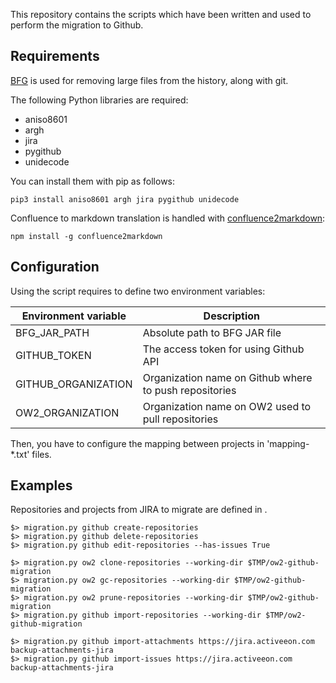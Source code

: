 This repository contains the scripts which have been written and used to perform the migration to Github.

## Requirements

[BFG](https://rtyley.github.io/bfg-repo-cleaner) is used for removing large files from the history, along with git.

The following Python libraries are required:
  - aniso8601
  - argh
  - jira
  - pygithub
  - unidecode

You can install them with pip as follows:

```pip3 install aniso8601 argh jira pygithub unidecode```

Confluence to markdown translation is handled with [confluence2markdown](https://www.npmjs.com/package/confluence2markdown):

```npm install -g confluence2markdown```

## Configuration

Using the script requires to define two environment variables:

| Environment variable | Description                                               |
| -------------------- | ----------------------------------------------------------|
| BFG_JAR_PATH         | Absolute path to BFG JAR file
| GITHUB_TOKEN         | The access token for using Github API                     |
| GITHUB_ORGANIZATION  | Organization name on Github where to push repositories    |
| OW2_ORGANIZATION     | Organization name on OW2 used to pull repositories        |

Then, you have to configure the mapping between projects in 'mapping-*.txt' files.

## Examples

Repositories and projects from JIRA to migrate are defined in .

    $> migration.py github create-repositories
    $> migration.py github delete-repositories
    $> migration.py github edit-repositories --has-issues True
    
    $> migration.py ow2 clone-repositories --working-dir $TMP/ow2-github-migration
    $> migration.py ow2 gc-repositories --working-dir $TMP/ow2-github-migration
    $> migration.py ow2 prune-repositories --working-dir $TMP/ow2-github-migration
    $> migration.py github import-repositories --working-dir $TMP/ow2-github-migration

    $> migration.py github import-attachments https://jira.activeeon.com backup-attachments-jira
    $> migration.py github import-issues https://jira.activeeon.com backup-attachments-jira
